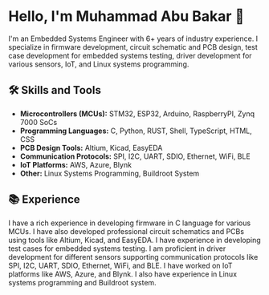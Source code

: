 # Hello, I'm Muhammad Abu Bakar 👋

I'm an Embedded Systems Engineer with 6+ years of industry experience. I specialize in firmware development, circuit schematic and PCB design, test case development for embedded systems testing, driver development for various sensors, IoT, and Linux systems programming.

## 🛠️ Skills and Tools

- **Microcontrollers (MCUs):** STM32, ESP32, Arduino, RaspberryPI, Zynq 7000 SoCs
- **Programming Languages:** C, Python, RUST, Shell, TypeScript, HTML, CSS
- **PCB Design Tools:** Altium, Kicad, EasyEDA
- **Communication Protocols:** SPI, I2C, UART, SDIO, Ethernet, WiFi, BLE
- **IoT Platforms:** AWS, Azure, Blynk
- **Other:** Linux Systems Programming, Buildroot System

## 📚 Experience

I have a rich experience in developing firmware in C language for various MCUs. I have also developed professional circuit schematics and PCBs using tools like Altium, Kicad, and EasyEDA. I have experience in developing test cases for embedded systems testing. I am proficient in driver development for different sensors supporting communication protocols like SPI, I2C, UART, SDIO, Ethernet, WiFi, and BLE. I have worked on IoT platforms like AWS, Azure, and Blynk. I also have experience in Linux systems programming and Buildroot system.
